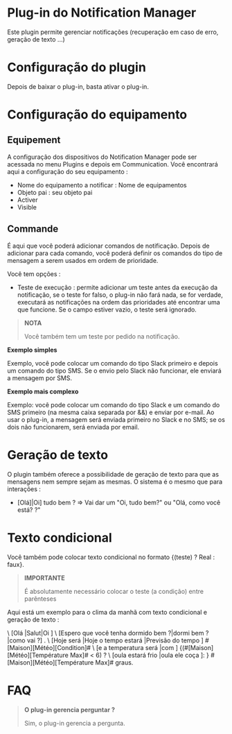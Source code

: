 # Plug-in do Notification Manager

Este plugin permite gerenciar notificações (recuperação em caso de erro, geração de texto ...)

# Configuração do plugin

Depois de baixar o plug-in, basta ativar o plug-in.

# Configuração do equipamento

## Equipement

A configuração dos dispositivos do Notification Manager pode ser acessada no menu Plugins e depois em Communication. Você encontrará aqui a configuração do seu equipamento :

- Nome do equipamento a notificar : Nome de equipamentos
- Objeto pai : seu objeto pai
- Activer
- Visible

## Commande

É aqui que você poderá adicionar comandos de notificação. Depois de adicionar para cada comando, você poderá definir os comandos do tipo de mensagem a serem usados em ordem de prioridade.

Você tem opções :

- Teste de execução : permite adicionar um teste antes da execução da notificação, se o teste for falso, o plug-in não fará nada, se for verdade, executará as notificações na ordem das prioridades até encontrar uma que funcione. Se o campo estiver vazio, o teste será ignorado.

> **NOTA**
>
> Você também tem um teste por pedido na notificação.


**Exemplo simples**

Exemplo, você pode colocar um comando do tipo Slack primeiro e depois um comando do tipo SMS. Se o envio pelo Slack não funcionar, ele enviará a mensagem por SMS.

**Exemplo mais complexo**

Exemplo: você pode colocar um comando do tipo Slack e um comando do SMS primeiro (na mesma caixa separada por &&) e enviar por e-mail. Ao usar o plug-in, a mensagem será enviada primeiro no Slack e no SMS; se os dois não funcionarem, será enviada por email.

# Geração de texto

O plugin também oferece a possibilidade de geração de texto para que as mensagens nem sempre sejam as mesmas. O sistema é o mesmo que para interações :

- [Olá]|Oi] tudo bem ? => Vai dar um "Oi, tudo bem?" ou "Olá, como você está? ?"

# Texto condicional

Você também pode colocar texto condicional no formato {(teste) ? Real : faux}.

> **IMPORTANTE**
>
> É absolutamente necessário colocar o teste (a condição) entre parênteses

Aqui está um exemplo para o clima da manhã com texto condicional e geração de texto :

\ [Olá \|Salut\|Oi \] \ [Espero que você tenha dormido bem ?\|dormi bem ?\|como vai ?\] . \ [Hoje será \|Hoje o tempo estará \|Previsão do tempo \] \#[Maison\]\[Météo\]\[Condition\]\# \ [e a temperatura será \|com \] {(\#\[Maison\]\[Météo\]\[Température Max\]\# < 6) ? \ [oula estará frio \|oula ele coça \]: } \#\[Maison\]\[Météo\]\[Température Max\]\# graus.

# FAQ

>**O plug-in gerencia perguntar ?**
>
>Sim, o plug-in gerencia a pergunta.

